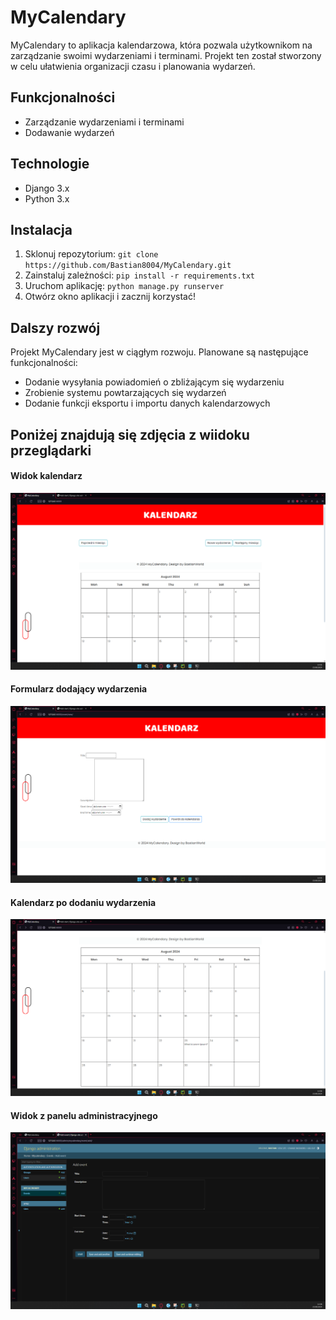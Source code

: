 <h1>MyCalendary</h1>

<p>MyCalendary to aplikacja kalendarzowa, która pozwala użytkownikom na zarządzanie swoimi wydarzeniami i terminami. Projekt ten został stworzony w celu ułatwienia organizacji czasu i planowania wydarzeń.</p>

<h2>Funkcjonalności</h2>
<ul>
    <li>Zarządzanie wydarzeniami i terminami</li>
    <li>Dodawanie wydarzeń</li>
</ul>

<h2>Technologie</h2>
<ul>
    <li>Django 3.x</li>
    <li>Python 3.x</li>
</ul>

<h2>Instalacja</h2>
<ol>
    <li>Sklonuj repozytorium: <code>git clone https://github.com/Bastian8004/MyCalendary.git</code></li>
    <li>Zainstaluj zależności: <code>pip install -r requirements.txt</code></li>
    <li>Uruchom aplikację: <code>python manage.py runserver</code></li>
    <li>Otwórz okno aplikacji i zacznij korzystać!</li>
</ol>

<h2>Dalszy rozwój</h2>
<p>Projekt MyCalendary jest w ciągłym rozwoju. Planowane są następujące funkcjonalności:</p>
<ul>
    <li>Dodanie wysyłania powiadomień o zbliżającym się wydarzeniu</li>
    <li>Zrobienie systemu powtarzających się wydarzeń</li>
    <li>Dodanie funkcji eksportu i importu danych kalendarzowych</li>
</ul>

<h2>Poniżej znajdują się zdjęcia z wiidoku przeglądarki</h2>

<h4>Widok kalendarz</h4>
<img src="images/1.png">
<h4>Formularz dodający wydarzenia</h4>
<img src="images/2.png">
<h4>Kalendarz po dodaniu wydarzenia</h4>
<img src="images/3.png">
<h4>Widok z panelu administracyjnego</h4>
<img src="images/4.png">
